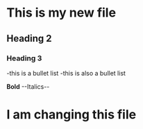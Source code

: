 # This is my new file 
## Heading 2
### Heading 3
-this is a bullet list
-this is also a bullet list

**Bold**
--Italics--
# I am changing this file
